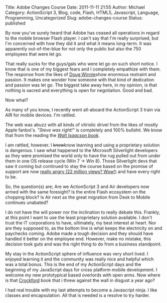 Title: Adobe Changes Course
Date: 2011-11-11 21:55
Author: Michael
Category: ActionScript 3, Blog, code, Flash, HTML5, Javascript, Language, Programming, Uncategorized
Slug: adobe-changes-course
Status: published

By now you've surely heard that Adobe has ceased all operations in
regard to the mobile browser Flash player. I can't say that I'm really
surprised, but I'm concerned with how they did it and what it means
long-term. It was apparently out-of-the-blue for not only the public but
also the 750 employees that were let go.

That really sucks for the guys/gals who were let go on such short
notice. I know that is one of my biggest fears and I completely
empathize with them. The response from the likes of [Doug
Winnie](http://sfdesignerdw.wordpress.com/2011/11/10/thoughts-on-stuff-and-things-adobe)show
enormous restraint and passion. It makes one wonder how someone with
that kind of dedication and passion was let go. The biggest take away
here, in my opinion, is that nothing is sacred and everything is open
for negotiation. Good and bad.

Now what?

As many of you know, I recently went all-aboard the ActionScript 3 train
via AIR for mobile devices. I'm rattled.

The web was abuzz with all kinds of vitriolic drivel from the likes of
mostly Apple fanboi's. *"Steve was right!"* is completely and 100%
bullshit. We know that from the reading the *[Walt Isaacson
book](http://www.amazon.com/Steve-Jobs-Walter-Isaacson/dp/1451648537)*.

I am rattled, however. I ~~knew~~know learning and using a proprietary
solution is dangerous. I saw what happened to the Microsoft Silverlight
developers as they were promised the world only to have the rug pulled
out from under them in one OS release cycle (Win 7 -&gt; Win 8). Those
Silverlight devs that saw it coming but continued to stay the course
based on the promise of support are now [really angry (22 million views?
Wow!)](http://forums.silverlight.net/t/230725.aspx/1?Windows+8+apps+going+html5+wtf+part+2)
and have every right to be.

So, the question(s) are; Are we ActionScript 3 and Air developers now
armed with the same foresight? Is the entire Flash ecosystem on the
chopping block? Is Air next as the great migration from Desk to Mobile
continues unabated?

I do not have the will power nor the inclination to really debate this.
Frankly, at this point I want to use the least proprietary solution
available. I don't trust the IT corporations to have, ultimately, my
best interest at heart. Nor are they supposed to, as the bottom line is
what keeps the electricity on and paychecks coming. Adobe made a tough
decision and they should have handled it better on the employee end.
However, make no mistake, this decision took guts and was the right
thing to do from a business standpoint.

My stay in the ActionScript sphere of influence was very short lived. I
enjoyed learning it and the community was really nice and helpful which
was a total bonus. This is the end of my ActionScript days and the
beginning of my JavaScript days for cross platform mobile development. I
welcome my new prototypical based overlords with open arms. Now where is
that [Crockford](http://javascript.crockford.com/) book that i threw
against the wall in disgust a year ago?

I had real trouble with my last attempts to become a Javascript ninja. I
like classes and encapsulation. All that is needed is a resolve to try
harder.
